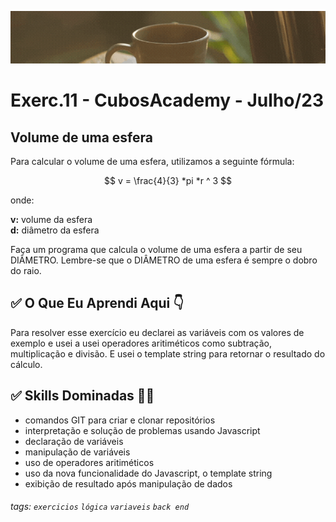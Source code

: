 ![](./../capa_readme_luelencavalheiro.gif)

# Exerc.11 - CubosAcademy - Julho/23

## Volume de uma esfera

Para calcular o volume de uma esfera, utilizamos a seguinte fórmula:

$$ v = \frac{4}{3} *pi *r ^ 3 $$

onde:

**v:** volume da esfera \
**d:** diâmetro da esfera

Faça um programa que calcula o volume de uma esfera a partir de seu DIÂMETRO. Lembre-se que o DIÂMETRO de uma esfera é sempre o dobro do raio.

## ✅ O Que Eu Aprendi Aqui 👇

Para resolver esse exercício eu declarei as variáveis com os valores de exemplo e usei a usei operadores aritiméticos como subtração, multiplicação e divisão. E usei o template string para retornar o resultado do cálculo.

## ✅ Skills Dominadas 👩‍💻

- comandos GIT para criar e clonar repositórios
- interpretação e solução de problemas usando Javascript
- declaração de variáveis
- manipulação de variáveis
- uso de operadores aritiméticos
- uso da nova funcionalidade do Javascript, o template string
- exibição de resultado após manipulação de dados

###### tags: `exercicios` `lógica` `variaveis` `back end` 